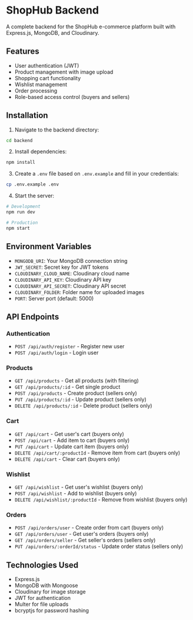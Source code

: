 
# ShopHub Backend

A complete backend for the ShopHub e-commerce platform built with Express.js, MongoDB, and Cloudinary.

## Features

- User authentication (JWT)
- Product management with image upload
- Shopping cart functionality
- Wishlist management
- Order processing
- Role-based access control (buyers and sellers)

## Installation

1. Navigate to the backend directory:
```bash
cd backend
```

2. Install dependencies:
```bash
npm install
```

3. Create a `.env` file based on `.env.example` and fill in your credentials:
```bash
cp .env.example .env
```

4. Start the server:
```bash
# Development
npm run dev

# Production
npm start
```

## Environment Variables

- `MONGODB_URI`: Your MongoDB connection string
- `JWT_SECRET`: Secret key for JWT tokens
- `CLOUDINARY_CLOUD_NAME`: Cloudinary cloud name
- `CLOUDINARY_API_KEY`: Cloudinary API key
- `CLOUDINARY_API_SECRET`: Cloudinary API secret
- `CLOUDINARY_FOLDER`: Folder name for uploaded images
- `PORT`: Server port (default: 5000)

## API Endpoints

### Authentication
- `POST /api/auth/register` - Register new user
- `POST /api/auth/login` - Login user

### Products
- `GET /api/products` - Get all products (with filtering)
- `GET /api/products/:id` - Get single product
- `POST /api/products` - Create product (sellers only)
- `PUT /api/products/:id` - Update product (sellers only)
- `DELETE /api/products/:id` - Delete product (sellers only)

### Cart
- `GET /api/cart` - Get user's cart (buyers only)
- `POST /api/cart` - Add item to cart (buyers only)
- `PUT /api/cart` - Update cart item (buyers only)
- `DELETE /api/cart/:productId` - Remove item from cart (buyers only)
- `DELETE /api/cart` - Clear cart (buyers only)

### Wishlist
- `GET /api/wishlist` - Get user's wishlist (buyers only)
- `POST /api/wishlist` - Add to wishlist (buyers only)
- `DELETE /api/wishlist/:productId` - Remove from wishlist (buyers only)

### Orders
- `POST /api/orders/user` - Create order from cart (buyers only)
- `GET /api/orders/user` - Get user's orders (buyers only)
- `GET /api/orders/seller` - Get seller's orders (sellers only)
- `PUT /api/orders/:orderId/status` - Update order status (sellers only)

## Technologies Used

- Express.js
- MongoDB with Mongoose
- Cloudinary for image storage
- JWT for authentication
- Multer for file uploads
- bcryptjs for password hashing
